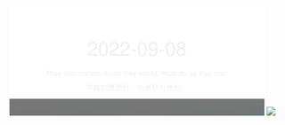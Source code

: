 <!-- [START DAILY SAYING] -->
<!-- Please keep comment here to allow auto update -->
<p align="center">
  <img src="assets/daily-saying/2022-09-08.svg" height="196"/>
  <img src="https://dots365.herokuapp.com?d=2022-09-08" height="196"/>
</p>
<!-- [END DAILY SAYING] -->

<!-- <p align="center">
<img alt="profile views" src="https://komarev.com/ghpvc/?username=bubkoo&color=brightgreen&style=flat-square&label=PROFILE+VIEWS" />
</p> -->
